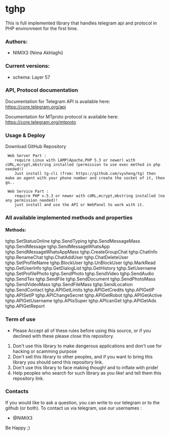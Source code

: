 # tghp

This is full implemented library that handles telegram api and protocol in PHP environment for the first time.


### Authors:

- NIMIX3 (Nima Akhlaghi)




### Current versions:

- schema: Layer 57




### API, Protocol documentation

Documentation for Telegram API is available here: https://core.telegram.org/api

Documentation for MTproto protocol is available here: https://core.telegram.org/mtproto




### Usage & Deploy

Download GitHub Repository

     Web Server Part : 
        require Linux with LAMP(Apache,PHP 5.3 or newer) with cURL,mcrypt,mbstring installed (permission to use exec method in php needed!)
        Just install tg-cli (from: https://github.com/vysheng/tg) then make an agent with your phone number and create the socket of it, then go..
     
     Web Service Part :
        require PHP v.5.3 or newer with cURL,mcrypt,mbstring installed (no any permission needed)!
        just install and use the API or WebPanel to work with it.



### All available implemented methods and properties
	
#### Methods:

tghp.SetStatusOnline
tghp.SendTyping
tghp.SendMessageMass
tghp.SendMessage
tghp.SendMessageWhatsApp
tghp.SendMessageWhatsAppMass
tghp.CreateGroupChat
tghp.ChatInfo
tghp.RenameChat
tghp.ChatAddUser
tghp.ChatDeleteUser
tghp.SetProfileName
tghp.BlockUser
tghp.UnBlockUser
tghp.MarkRead
tghp.GetUserInfo
tghp.GetDialogList
tghp.GetHistory
tghp.SetUsername
tghp.SetProfilePhoto
tghp.SendPhoto
tghp.SendVideo
tghp.SendAudio
tghp.SendTex
tghp.SendFile
tghp.SendDocument
tghp.SendPhotoMass
tghp.SendVideoMass
tghp.SendFileMass
tghp.SendLocation
tghp.SendContact
tghp.APIGetLimits
tghp.APIGetCredits
tghp.APIGetIP
tghp.APISetIP
tghp.APIChangeSecret
tghp.APIGetRobot
tghp.APIGetActive
tghp.APIGetUsername
tghp.APIisSuper
tghp.APIcanGet
tghp.APIGetAds
tghp.APIGetReport


### Term of use
- Please Accept all of these rules before using this source, or if you declined with these please close this repository.

1. Don't use this library to make dangerous applications and don't use for hacking or scamming purpose
2. Don't sell this library to other peoples, and if you want to bring this library you should send this repository link.
3. Don't use this library to face making though! and to inflate with pride!
4. Help peoples who search for such library as you like! and tell them this repository link.


### Contacts 

If you would like to ask a question, you can write to our telegram or to the github (or both). To contact us via telegram, use our usernames :  
- @NiMiX3


Be Happy  ;) 

